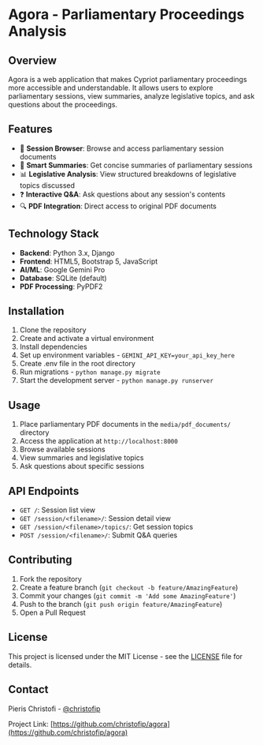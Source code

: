 # Agora - Parliamentary Proceedings Analysis

## Overview
Agora is a web application that makes Cypriot parliamentary proceedings more accessible and understandable. It allows users to explore parliamentary sessions, view summaries, analyze legislative topics, and ask questions about the proceedings.

## Features
- 📄 **Session Browser**: Browse and access parliamentary session documents
- 📝 **Smart Summaries**: Get concise summaries of parliamentary sessions
- 📊 **Legislative Analysis**: View structured breakdowns of legislative topics discussed
- ❓ **Interactive Q&A**: Ask questions about any session's contents
- 🔍 **PDF Integration**: Direct access to original PDF documents

## Technology Stack
- **Backend**: Python 3.x, Django
- **Frontend**: HTML5, Bootstrap 5, JavaScript
- **AI/ML**: Google Gemini Pro
- **Database**: SQLite (default)
- **PDF Processing**: PyPDF2

## Installation

1. Clone the repository
2. Create and activate a virtual environment
3. Install dependencies
4. Set up environment variables - `GEMINI_API_KEY=your_api_key_here`
5. Create .env file in the root directory
6. Run migrations - `python manage.py migrate`
7. Start the development server - `python manage.py runserver`


## Usage
1. Place parliamentary PDF documents in the `media/pdf_documents/` directory
2. Access the application at `http://localhost:8000`
3. Browse available sessions
4. View summaries and legislative topics
5. Ask questions about specific sessions

## API Endpoints
- `GET /`: Session list view
- `GET /session/<filename>/`: Session detail view
- `GET /session/<filename>/topics/`: Get session topics
- `POST /session/<filename>/`: Submit Q&A queries

## Contributing
1. Fork the repository
2. Create a feature branch (`git checkout -b feature/AmazingFeature`)
3. Commit your changes (`git commit -m 'Add some AmazingFeature'`)
4. Push to the branch (`git push origin feature/AmazingFeature`)
5. Open a Pull Request

## License
This project is licensed under the MIT License - see the [LICENSE](LICENSE) file for details.



## Contact
Pieris Christofi - [@christofip](https://github.com/christofip)

Project Link: [https://github.com/christofip/agora](https://github.com/christofip/agora)